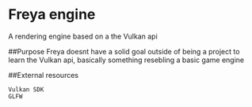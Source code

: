 # Freya engine
A rendering engine based on a the Vulkan api

##Purpose
Freya doesnt have a solid goal outside of being a project to learn the Vulkan api, 
basically something resebling a basic game engine <br/>

##External resources

    Vulkan SDK
    GLFW
    
 
 

